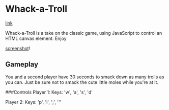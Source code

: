 # Whack-a-Troll

[link]

Whack-a-Troll is a take on the classic game, using JavaScript to control an
HTML canvas element. Enjoy

[screenshot]!

[link]:https://emwads.github.io/whack-a-troll/
[screenshot]:https://res.cloudinary.com/dznf6puuv/image/upload/v1469413049/portfolio/wat.png


## Gameplay
You and a second player have 30 seconds to smack down as many trolls as you can.
Just be sure not to smack the cute little moles while you're at it.

###Controls
Player 1:
Keys: 'w', 'a', 's', 'd'

Player 2:
Keys: 'p', 'l', ';', '''
